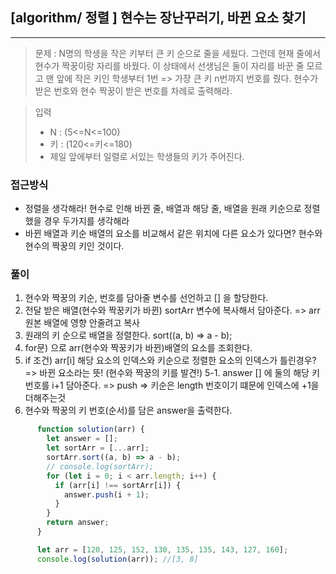 ## [algorithm/ 정렬 ] 현수는 장난꾸러기, 바뀐 요소 찾기

---



> 문제 : N명의 학생을 작은 키부터 큰 키 순으로 줄을 세웠다. 그런데 현재 줄에서 현수가 짝꿍이랑 자리를 바꿨다.
>  이 상태에서 선생님은 둘이 자리를 바꾼 줄 모르고 맨 앞에 작은 키인 학생부터 1번 => 가장 큰 키 n번까지 번호를 줬다.
>  현수가 받은 번호와 현수 짝꿍이 받은 번호를 차례로 출력해라.

> 입력
>
> - N : (5<=N<=100)
> - 키 : (120<=키<=180)
> - 제일 앞에부터 일렬로 서있는 학생들의 키가 주어진다.
### 접근방식
- 정렬을 생각해라! 현수로 인해 바뀐 줄, 배열과 해당 줄, 배열을 원래 키순으로 정렬했을 경우 두가지를 생각해라
- 바뀐 배열과 키순 배열의 요소를 비교해서 같은 위치에 다른 요소가 있다면? 현수와 현수의 짝꿍의 키인 것이다.

### 풀이 
1. 현수와 짝꿍의 키순, 번호를 담아줄 변수를 선언하고 [] 을 할당한다.
2. 전달 받은 배열(현수와 짝꿍키가 바뀐) sortArr 변수에 복사해서 담아준다.
=> arr 원본 배열에 영향 안줄려고 복사
3. 원래의 키 순으로 배열을 정렬한다. sort((a, b) => a - b);
4. for문) 으로 arr(현수와 짝꿍키가 바뀐)배열의 요소를 조회한다.
5. if 조건) arr[i] 해당 요소의 인덱스와 키순으로 정렬한 요소의 인덱스가 틀린경우?
=> 바뀐 요소라는 뜻! (현수와 짝꿍의 키를 발견!)
5-1. answer [] 에 둘의 해당 키번호를 i+1 담아준다. => push
=> 키순은 length 번호이기 떄문에 인덱스에 +1을 더해주는것
6. 현수와 짝꿍의 키 번호(순서)를 담은 answer을 출력한다.

```js
      function solution(arr) {
        let answer = [];
        let sortArr = [...arr];
        sortArr.sort((a, b) => a - b);
        // console.log(sortArr);
        for (let i = 0; i < arr.length; i++) {
          if (arr[i] !== sortArr[i]) {
            answer.push(i + 1);
          }
        }
        return answer;
      }

      let arr = [120, 125, 152, 130, 135, 135, 143, 127, 160];
      console.log(solution(arr)); //[3, 8]
```
